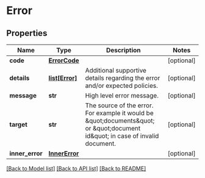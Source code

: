 # Error

## Properties
Name | Type | Description | Notes
------------ | ------------- | ------------- | -------------
**code** | [**ErrorCode**](ErrorCode.md) |  | [optional] 
**details** | [**list[Error]**](Error.md) | Additional supportive details regarding the error and/or expected policies. | [optional] 
**message** | **str** | High level error message. | [optional] 
**target** | **str** | The source of the error.  For example it would be \&quot;documents\&quot; or \&quot;document id\&quot; in case of invalid document. | [optional] 
**inner_error** | [**InnerError**](InnerError.md) |  | [optional] 

[[Back to Model list]](../README.md#documentation-for-models) [[Back to API list]](../README.md#documentation-for-api-endpoints) [[Back to README]](../README.md)


